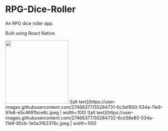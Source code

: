 # RPG-Dice-Roller
An RPG dice roller app.

Built using React Native.

<img src="https://user-images.githubusercontent.com/27466377/55284731-6c3af800-534a-11e9-97e8-e5c4691bce6c.jpeg" width="200" height="200" />
![alt text](https://user-images.githubusercontent.com/27466377/55284731-6c3af800-534a-11e9-97e8-e5c4691bce6c.jpeg | width=100)
![alt text](https://user-images.githubusercontent.com/27466377/55284732-6cd38e80-534a-11e9-85cb-1e0a3162376c.jpeg | width=100)





